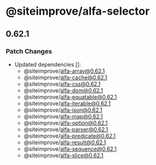 # @siteimprove/alfa-selector

## 0.62.1

### Patch Changes

- Updated dependencies []:
  - @siteimprove/alfa-array@0.62.1
  - @siteimprove/alfa-cache@0.62.1
  - @siteimprove/alfa-css@0.62.1
  - @siteimprove/alfa-dom@0.62.1
  - @siteimprove/alfa-equatable@0.62.1
  - @siteimprove/alfa-iterable@0.62.1
  - @siteimprove/alfa-json@0.62.1
  - @siteimprove/alfa-map@0.62.1
  - @siteimprove/alfa-option@0.62.1
  - @siteimprove/alfa-parser@0.62.1
  - @siteimprove/alfa-predicate@0.62.1
  - @siteimprove/alfa-result@0.62.1
  - @siteimprove/alfa-sequence@0.62.1
  - @siteimprove/alfa-slice@0.62.1
